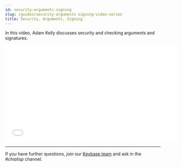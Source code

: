 ```yaml
---
id: security-arguments-signing
slug: /guides/security-arguments-signing-video-series
title: Security, Arguments, Signing
---
```


In this video, Adam Kelly discusses security and checking arguments and signatures.

<div class="videoWrapper">
<iframe src="//www.youtube.com/embed/T4noZyNJkFA" frameborder="0" allowfullscreen webkitallowfullscreen mozallowfullscreen width="560" height="315"></iframe>
</div>

---

If you have further questions, join our [Keybase team](https://keybase.io/team/chia_network.public) and ask in the _#chialisp_ channel.
